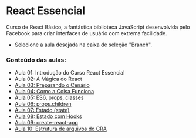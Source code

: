 # React Essencial

Curso de React Básico, a fantástica biblioteca JavaScript desenvolvida pelo Facebook para criar interfaces de usuário com extrema facilidade.

- Selecione a aula desejada na caixa de seleção "Branch".

### Conteúdo das aulas:

- Aula 01: Introdução do Curso React Essencial
- Aula 02: A Mágica do React
- [Aula 03: Preparando o Cenário](https://github.com/ja-gaeta/react_essencial/tree/aula-03)
- [Aula 04: Como a Coisa Funciona](https://github.com/ja-gaeta/react_essencial/tree/aula-04)
- [Aula 05: ES6, props, classes](https://github.com/ja-gaeta/react_essencial/tree/aula-05)
- [Aula 06: props.children](https://github.com/ja-gaeta/react_essencial/tree/aula-06)
- [Aula 07: Estado (state)](https://github.com/ja-gaeta/react_essencial/tree/aula-07)
- [Aula 08: Estado com Hooks](https://github.com/ja-gaeta/react_essencial/tree/aula-08)
- [Aula 09: create-react-app](https://github.com/ja-gaeta/react_essencial/tree/aula-09)
- [Aula 10: Estrutura de arquivos do CRA](https://github.com/ja-gaeta/react_essencial/tree/aula-10)
